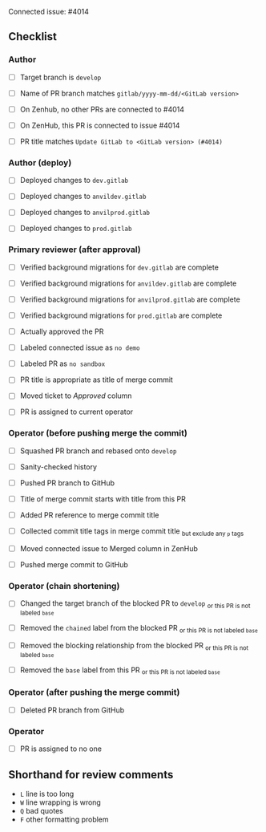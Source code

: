 <!--
This is the PR template for upgrading the GitLab instance.
-->

Connected issue: #4014


## Checklist


### Author

- [ ] Target branch is `develop`
- [ ] Name of PR branch matches `gitlab/yyyy-mm-dd/<GitLab version>`
- [ ] On Zenhub, no other PRs are connected to #4014
- [ ] On ZenHub, this PR is connected to issue #4014
- [ ] PR title matches `Update GitLab to <GitLab version> (#4014)`


### Author (deploy)

- [ ] Deployed changes to `dev.gitlab`
- [ ] Deployed changes to `anvildev.gitlab`
- [ ] Deployed changes to `anvilprod.gitlab`
- [ ] Deployed changes to `prod.gitlab`


### Primary reviewer (after approval)

- [ ] Verified background migrations for `dev.gitlab` are complete
- [ ] Verified background migrations for `anvildev.gitlab` are complete
- [ ] Verified background migrations for `anvilprod.gitlab` are complete
- [ ] Verified background migrations for `prod.gitlab` are complete
- [ ] Actually approved the PR
- [ ] Labeled connected issue as `no demo`
- [ ] Labeled PR as `no sandbox`
- [ ] PR title is appropriate as title of merge commit
- [ ] Moved ticket to *Approved* column
- [ ] PR is assigned to current operator


### Operator (before pushing merge the commit)

- [ ] Squashed PR branch and rebased onto `develop`
- [ ] Sanity-checked history
- [ ] Pushed PR branch to GitHub
- [ ] Title of merge commit starts with title from this PR
- [ ] Added PR reference to merge commit title
- [ ] Collected commit title tags in merge commit title <sub>but exclude any `p` tags</sub>
- [ ] Moved connected issue to Merged column in ZenHub
- [ ] Pushed merge commit to GitHub


### Operator (chain shortening)

- [ ] Changed the target branch of the blocked PR to `develop` <sub>or this PR is not labeled `base`</sub>
- [ ] Removed the `chained` label from the blocked PR <sub>or this PR is not labeled `base`</sub>
- [ ] Removed the blocking relationship from the blocked PR <sub>or this PR is not labeled `base`</sub>
- [ ] Removed the `base` label from this PR <sub>or this PR is not labeled `base`</sub>


### Operator (after pushing the merge commit)

- [ ] Deleted PR branch from GitHub


### Operator

- [ ] PR is assigned to no one


## Shorthand for review comments

- `L` line is too long
- `W` line wrapping is wrong
- `Q` bad quotes
- `F` other formatting problem
